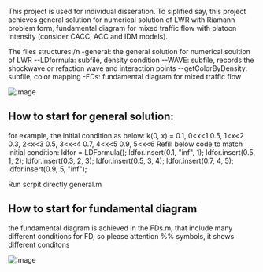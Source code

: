 This project is used for individual disseration.
To siplified say, this project achieves general solution for numerical solution of LWR with Riamann problem form, fundamental diagram for mixed traffic flow with platoon intensity (consider CACC, ACC and IDM models).

The files structures:/n
-general: the general solution for numerical soultion of LWR
--LDformula: subfile, density condition
--WAVE: subfile, records the shockwave or refaction wave and interaction points
--getColorByDensity: subfile, color mapping
-FDs: fundamental diagram for mixed traffic flow

![image](https://github.com/user-attachments/assets/70dfc7b0-990b-4567-be2d-17251162221b)

## How to start for general solution:
for example, the initial condition as below:
k(0, x) = 0.1,  0<x<1
          0.5,  1<x<2
          0.3,  2<x<3
          0.5,  3<x<4
          0.7,  4<x<5
          0.9,  5<x<6 
Refill below code to match initial condition:
ldfor = LDFormula();
ldfor.insert(0.1, "inf", 1);
ldfor.insert(0.5, 1, 2);
ldfor.insert(0.3, 2, 3);
ldfor.insert(0.5, 3, 4);
ldfor.insert(0.7, 4, 5);
ldfor.insert(0.9, 5, "inf");

Run scrpit directly general.m

## How to start for fundamental diagram
the fundamental diagram is achieved in the FDs.m, that include many different conditions for FD, so please attention %% symbols, it shows different conditons

![image](https://github.com/user-attachments/assets/a5f9852d-4b01-4111-b7a4-ffaedb0a8f46)
